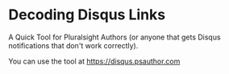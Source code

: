 # Decoding Disqus Links 

A Quick Tool for Pluralsight Authors (or anyone that gets Disqus notifications that don't work correctly). 

You can use the tool at https://disqus.psauthor.com
